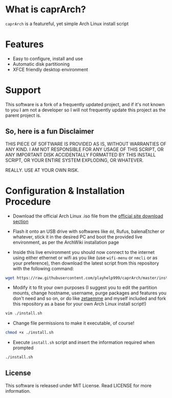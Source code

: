 # What is caprArch?

`caprArch` is a featureful, yet simple Arch Linux install script

# Features
- Easy to configure, install and use
- Automatic disk partitioning
- XFCE friendly desktop environment

# Support

This software is a fork of a frequently updated project, and if it's not known to you I am not a developer so I will not frequently update this project as the parent project is.

## So, here is a fun Disclaimer

THIS PIECE OF SOFTWARE IS PROVIDED AS IS, WITHOUT WARRANTIES OF ANY KIND. I AM NOT RESPONSIBLE FOR ANY USAGE OF THIS SCRIPT, OR ANY IMPORTANT DISK ACCIDENTALLY FORMATTED BY THIS INSTALL SCRIPT, OR YOUR ENTIRE SYSTEM EXPLODING, OR WHATEVER.

REALLY. USE AT YOUR OWN RISK.

# Configuration & Installation Procedure

- Download the official Arch Linux .iso file from the [official site download section](https://archlinux32.org/download/)

- Flash it onto an USB drive with softwares like `dd`, Rufus, balenaEtcher or whatever, stick it in the desired PC and boot the provided live environment, as per the ArchWiki installation page

- Inside this live environment you should now connect to the internet using either ethernet or wifi as you like (use `wifi-menu` or `nmcli` or as your preference), then download the latest script from this repository with the following command:

```bash
wget https://raw.githubusercontent.com/playhelp999/caprArch/master/install.sh
```

- Modify it to fit your own purposes (I suggest you to edit the partition mounts, change hostname, username, purge packages and features you don't need and so on, or do like [zetaemme](https://github.com/zetaemme/zls) and myself included and fork this repository as a base for your own Arch Linux install script!)

```bash
vim ./install.sh
```

- Change file permissions to make it executable, of course!

```bash
chmod +x ./install.sh
```

- Execute `install.sh` script and insert the information required when prompted

```bash
./install.sh
```

## License

This software is released under MIT License.
Read LICENSE for more information.
